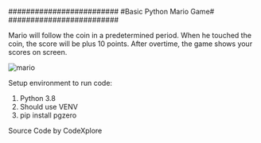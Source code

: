 #########################
#Basic Python Mario Game#
#########################

Mario will follow the coin in a predetermined period.
When he touched the coin, the score will be plus 10 points.
After overtime, the game shows your scores on screen.

![mario](https://user-images.githubusercontent.com/40466710/130661674-19947a4b-a642-4def-812d-26ce96e934e9.png)

Setup environment to run code:
1. Python 3.8
2. Should use VENV
3. pip install pgzero

Source Code by CodeXplore
